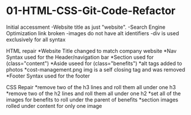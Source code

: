 # 01-HTML-CSS-Git-Code-Refactor

Initial accessment 
-Website title as just "website".
-Search Engine Optimization link broken
-images do not have alt identifiers
-div is used exclusively for all syntax

HTML repair
*Website Title changed to match company website
*Nav Syntax used for the Header/navigation bar
*Section used for (class="content")
*Aside useed for (class="benefits")
*alt tags added to photos
*cost-management.png img is a self closing tag and </img> was removed
*Footer Syntax used for the footer

CSS Repair
*remove two of the h3 lines and roll them all under one h3
*remove two of the h2 lines and roll them all under one h2
*set all of the images for benefits to roll under the parent of benefits
*section images rolled under content for only one image



